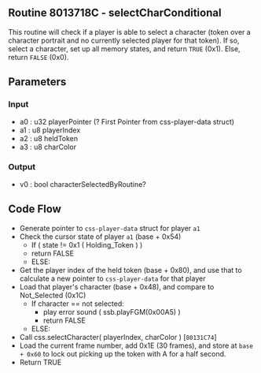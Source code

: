 ## Routine 8013718C - selectCharConditional
This routine will check if a player is able to select a character (token over a character portrait and no currently selected player for that token). If so, select a character, set up all memory states, and return `TRUE` (0x1). Else, return `FALSE` (0x0).

## Parameters
### Input
* a0 : u32 playerPointer (? First Pointer from css-player-data struct)
* a1 : u8  playerIndex
* a2 : u8  heldToken
* a3 : u8  charColor

### Output
* v0 : bool characterSelectedByRoutine?

## Code Flow
* Generate pointer to `css-player-data` struct for player `a1`
* Check the cursor state of player `a1` (base + 0x54)
  * If ( state != 0x1 ( Holding_Token ) )
  * return FALSE
  * ELSE:
* Get the player index of the held token (base + 0x80), and use that to calculate a new pointer to `css-player-data` for that player
* Load that player's character (base + 0x48), and compare to Not_Selected (0x1C)
  * If character == not selected:
    * play error sound ( ssb.playFGM(0x00A5) )
    * return FALSE
  * ELSE:
* Call css.selectCharacter( playerIndex, charColor ) [`80131C74`]
* Load the current frame number, add 0x1E (30 frames), and store at `base + 0x60` to lock out picking up the token with A for a half second.
* Return TRUE
